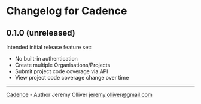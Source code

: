 # Changelog for Cadence

## 0.1.0 (unreleased)

Intended initial release feature set:

* No built-in authentication
* Create multiple Organisations/Projects
* Submit project code coverage via API
* View project code coverage change over time

- - -

[Cadence](https://github.com/jeremyolliver/cadence) - Author Jeremy Olliver <jeremy.olliver@gmail.com>
